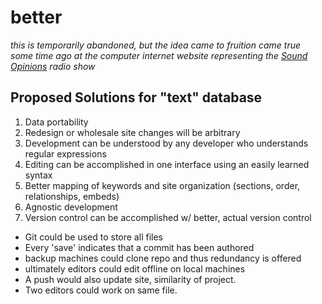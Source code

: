 better
======

*this is temporarily abandoned, but the idea came to fruition came true some time ago at the computer internet website representing the [Sound Opinions](http://soundopinions.org) radio show*

## Proposed Solutions for "text" database

1. Data portability
2. Redesign or wholesale site changes will be arbitrary
3. Development can be understood by any developer who understands regular expressions
4. Editing can be accomplished in one interface using an easily learned syntax
5. Better mapping of keywords and site organization (sections, order, relationships, embeds)
6. Agnostic development
7. Version control can be accomplished w/ better, actual version control
  * Git could be used to store all files
  * Every 'save' indicates that a commit has been authored
  * backup machines could clone repo and thus redundancy is offered
  * ultimately editors could edit offline on local machines
  * A push would also update site, similarity of project.
  * Two editors could work on same file.
